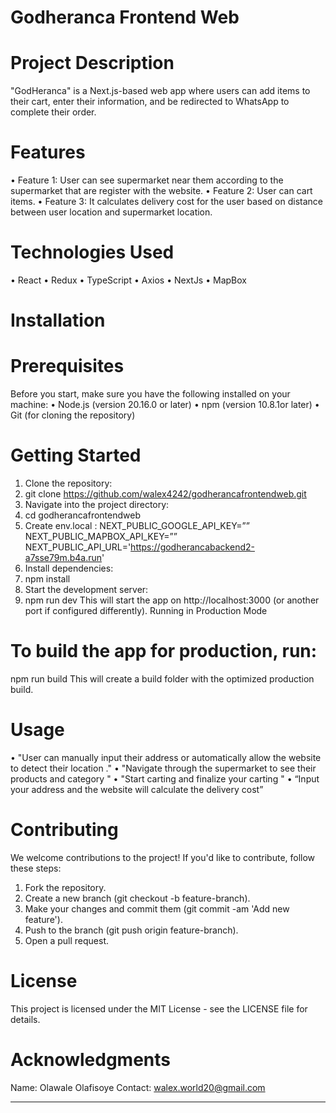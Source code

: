 # Godheranca Frontend Web
# Project Description
"GodHeranca" is a Next.js-based web app where users can add items to their cart, enter their information, and be redirected to WhatsApp to complete their order.
# Features
•	Feature 1: User can see supermarket near them according to the supermarket that are register with the website.
•	Feature 2: User can cart items.
•	Feature 3: It calculates delivery cost for the user based on distance between user location and supermarket location.
# Technologies Used
•	React
•	Redux 
•	TypeScript 
•	Axios 
•	NextJs
•	MapBox
# Installation
# Prerequisites
Before you start, make sure you have the following installed on your machine:
•	Node.js (version 20.16.0 or later)
•	npm (version 10.8.1or later)
•	Git (for cloning the repository)
# Getting Started
1.	Clone the repository:
2.	git clone https://github.com/walex4242/godherancafrontendweb.git
3.	Navigate into the project directory:
4.	cd godherancafrontendweb
5.	Create env.local : 
 NEXT_PUBLIC_GOOGLE_API_KEY=””
 NEXT_PUBLIC_MAPBOX_API_KEY=””
 NEXT_PUBLIC_API_URL='https://godherancabackend2-a7sse79m.b4a.run'
6.	Install dependencies:
7.	npm install
8.	Start the development server:
9.	npm run dev
This will start the app on http://localhost:3000 (or another port if configured differently).
Running in Production Mode
# To build the app for production, run:
npm run build
This will create a build folder with the optimized production build.
# Usage
•	"User can manually input their address or automatically allow the website to detect their location ."
•	"Navigate through the supermarket to see their products and category "
•	"Start carting and finalize your carting "
•	“Input your address and the website will calculate the delivery cost”
# Contributing
We welcome contributions to the project! If you'd like to contribute, follow these steps:
1.	Fork the repository.
2.	Create a new branch (git checkout -b feature-branch).
3.	Make your changes and commit them (git commit -am 'Add new feature').
4.	Push to the branch (git push origin feature-branch).
5.	Open a pull request.
# License
This project is licensed under the MIT License - see the LICENSE file for details.
# Acknowledgments
Name: Olawale Olafisoye
Contact: walex.world20@gmail.com
________________________________________

